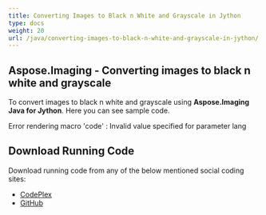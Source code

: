 ```yaml
---
title: Converting Images to Black n White and Grayscale in Jython
type: docs
weight: 20
url: /java/converting-images-to-black-n-white-and-grayscale-in-jython/
---
```


## **Aspose.Imaging - Converting images to black n white and grayscale**
To convert images to black n white and grayscale using **Aspose.Imaging Java for Jython**. Here you can see sample code.

Error rendering macro 'code' : Invalid value specified for parameter lang
## **Download Running Code**
Download running code from any of the below mentioned social coding sites:

- [CodePlex](https://asposewordsjavajython.codeplex.com/releases/view/619260)
- [GitHub](https://github.com/aspose-words/Aspose.Words-for-Java/releases/tag/Aspose.Words_Java_for_Jython-v1.0.0)
